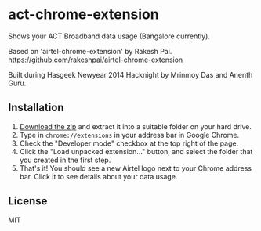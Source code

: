 act-chrome-extension
===

Shows your ACT Broadband data usage (Bangalore currently).

Based on 'airtel-chrome-extension' by Rakesh Pai. https://github.com/rakeshpai/airtel-chrome-extension

Built during Hasgeek Newyear 2014 Hacknight by Mrinmoy Das and Anenth Guru.

Installation
---

1. [Download the zip](https://github.com/anenthg/act-chrome-extension/archive/master.zip) and extract it into a suitable folder on your hard drive.
2. Type in `chrome://extensions` in your address bar in Google Chrome.
3. Check the "Developer mode" checkbox at the top right of the page.
4. Click the "Load unpacked extension..." button, and select the folder that you created in the first step.
5. That's it! You should see a new Airtel logo next to your Chrome address bar. Click it to see details about your data usage. 

License
---
MIT
